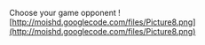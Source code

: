 Choose your game opponent
![http://moishd.googlecode.com/files/Picture8.png](http://moishd.googlecode.com/files/Picture8.png)